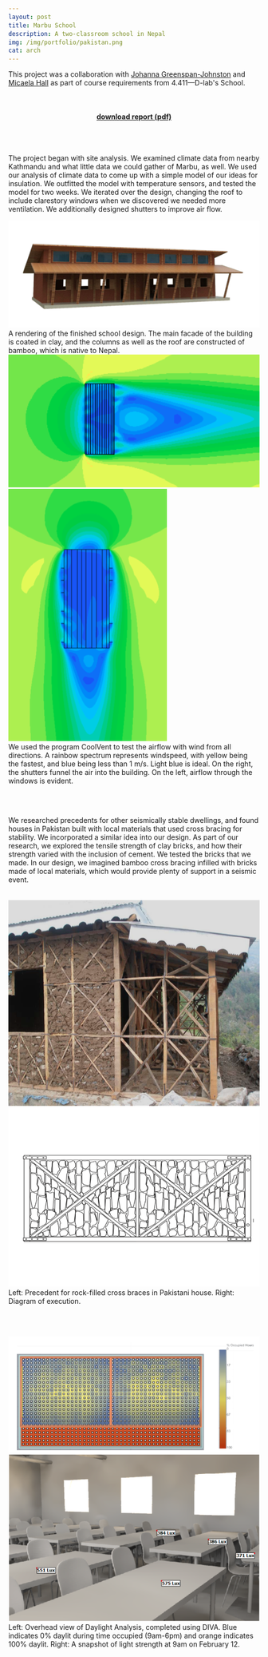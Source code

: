 ```yaml
---
layout: post
title: Marbu School
description: A two-classroom school in Nepal
img: /img/portfolio/pakistan.png
cat: arch
---
```


This project was a collaboration with [Johanna Greenspan-Johnston](https://architecture.mit.edu/student/johanna-greenspan-johnston) and [Micaela Hall](https://www.linkedin.com/in/micaela-hall-b39400a4) as part of course requirements from 4.411—D-lab's School. 

<br/>

<h4 style="text-align:center"><a href="/docs/marbu_report.pdf">download report (pdf)</a></h4>

<br/><br/> 

The project began with site analysis. We examined climate data from nearby Kathmandu and what little data we could gather of Marbu, as well. We used our analysis of climate data to come up with a simple model of our ideas for insulation. We outfitted the model with temperature sensors, and tested the model for two weeks. We iterated over the design, changing the roof to include clarestory windows when we discovered we needed more ventilation. We additionally designed shutters to improve air flow. 

<div class="img_row">
	<img class="col three"  src="/img/portfolio/render2.png" alt="Rendering of School" title="Rendering of Final Design"/>
</div>
<div class="col three caption">
	A rendering of the finished school design. The main facade of the building is coated in clay, and the columns as well as the roof are constructed of bamboo, which is native to Nepal. 
</div>

<div class="img_row">
	<img class="col two" src="/img/portfolio/airflow.png" alt="Wind Analysis" title="Airflow Analysis—South wind"/>
	<img class="col one" src="/img/portfolio/airflow2.png" alt="Wind Analysis" title="Airflow Analysis—West wind"/>
</div>
<div class="col three caption">
	We used the program CoolVent to test the airflow with wind from all directions. A rainbow spectrum represents windspeed, with yellow being the fastest, and blue being less than 1 m/s. Light blue is ideal. On the right, the shutters funnel the air into the building. On the left, airflow through the windows is evident. 
</div>

<br/>&nbsp;<br/>

We researched precedents for other seismically stable dwellings, and found houses in Pakistan built with local materials that used cross bracing for stability. We incorporated a similar idea into our design. As part of our research, we explored the tensile strength of clay bricks, and how their strength varied with the inclusion of cement. We tested the bricks that we made. In our design, we imagined bamboo cross bracing infilled with bricks made of local materials, which would provide plenty of support in a seismic event.

<br/>

<div class="img_row">
	<img class="col one" src="/img/portfolio/pakistan.png" alt="Pakistani house" title="Precedent for cross bracing in Pakistan"/>
	<img class="col two" src="/img/portfolio/bracing_diagram.png" alt="Bracing Diagram" title="Bracing Diagram"/>
</div>
<div class="col three caption">
	Left: Precedent for rock-filled cross braces in Pakistani house. Right: Diagram of execution. 
</div>

<br/><br/>

<div class="img_row">
	<img class="col two" src="/img/portfolio/daylight_plan.png" alt="Daylight Plan" title="Daylight Analysis — Plan view"/>
	<img class="col one" src="/img/portfolio/daylight_snap.png" alt="Daylight Snap" title="Daylight Analysis Snapshot of Classroom"/>
</div>
<div class="col three caption">
	Left: Overhead view of Daylight Analysis, completed using DIVA. Blue indicates 0% daylit during time occupied (9am-6pm) and orange indicates 100% daylit. Right: A snapshot of light strength at 9am on February 12. 
</div>
